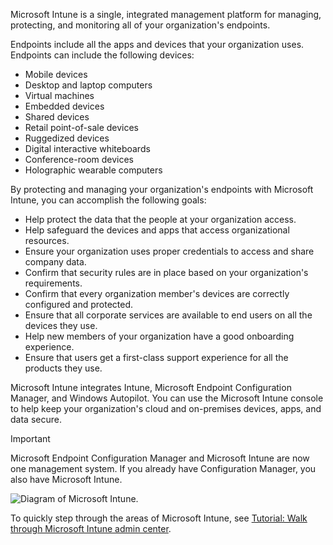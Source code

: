 Microsoft Intune is a single, integrated management platform for managing, protecting, and monitoring all of your organization's endpoints.

Endpoints include all the apps and devices that your organization uses. Endpoints can include the following devices:
- Mobile devices
- Desktop and laptop computers
- Virtual machines
- Embedded devices
- Shared devices
- Retail point-of-sale devices
- Ruggedized devices
- Digital interactive whiteboards
- Conference-room devices
- Holographic wearable computers

By protecting and managing your organization's endpoints with Microsoft Intune, you can accomplish the following goals:

- Help protect the data that the people at your organization access.
- Help safeguard the devices and apps that access organizational resources.
- Ensure your organization uses proper credentials to access and share company data.
- Confirm that security rules are in place based on your organization's requirements.
- Confirm that every organization member's devices are correctly configured and protected.
- Ensure that all corporate services are available to end users on all the devices they use.
- Help new members of your organization have a good onboarding experience.
- Ensure that users get a first-class support experience for all the products they use.

Microsoft Intune integrates Intune, Microsoft Endpoint Configuration Manager, and Windows Autopilot. You can use the Microsoft Intune console to help keep your organization's cloud and on-premises devices, apps, and data secure.

> [!IMPORTANT]
> Microsoft Endpoint Configuration Manager and Microsoft Intune are now one management system. If you already have Configuration Manager, you also have Microsoft Intune.

![Diagram of Microsoft Intune.](../media/intro-to-endpoint-manager-01.png)

To quickly step through the areas of Microsoft Intune, see [Tutorial: Walk through Microsoft Intune admin center](/mem/intune/fundamentals/tutorial-walkthrough-endpoint-manager?azure-portal=true).